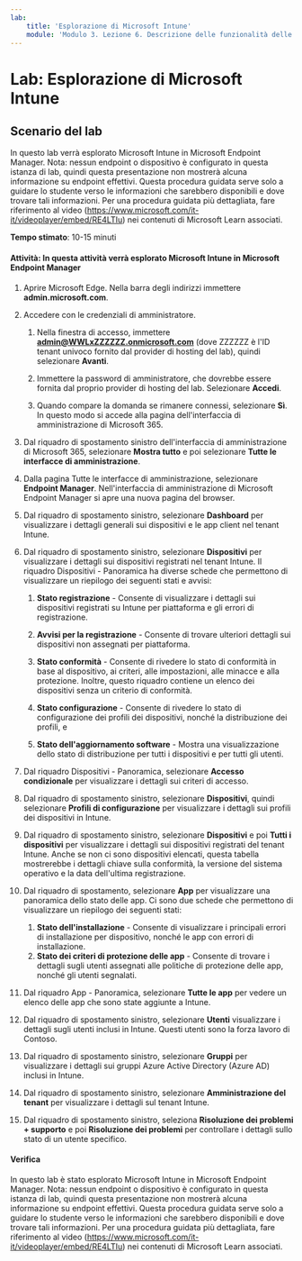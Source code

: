```yaml
---
lab:
    title: 'Esplorazione di Microsoft Intune'
    module: 'Modulo 3. Lezione 6. Descrizione delle funzionalità delle soluzioni di sicurezza Microsoft: descrizione della sicurezza degli endpoint con Microsoft Intune'
---
```



# Lab: Esplorazione di Microsoft Intune

## Scenario del lab

In questo lab verrà esplorato Microsoft Intune in Microsoft Endpoint Manager. Nota: nessun endpoint o dispositivo è configurato in questa istanza di lab, quindi questa presentazione non mostrerà alcuna informazione su endpoint effettivi. Questa procedura guidata serve solo a guidare lo studente verso le informazioni che sarebbero disponibili e dove trovare tali informazioni.  Per una procedura guidata più dettagliata, fare riferimento al video (<https://www.microsoft.com/it-it/videoplayer/embed/RE4LTIu>) nei contenuti di Microsoft Learn associati.

**Tempo stimato**: 10-15 minuti

#### Attività: In questa attività verrà esplorato Microsoft Intune in Microsoft Endpoint Manager

1. Aprire Microsoft Edge. Nella barra degli indirizzi immettere **admin.microsoft.com**.

1. Accedere con le credenziali di amministratore.
    1. Nella finestra di accesso, immettere **admin@WWLxZZZZZZ.onmicrosoft.com** (dove ZZZZZZ è l'ID tenant univoco fornito dal provider di hosting del lab), quindi selezionare **Avanti**.
    
    1. Immettere la password di amministratore, che dovrebbe essere fornita dal proprio provider di hosting del lab. Selezionare **Accedi**.
    1. Quando compare la domanda se rimanere connessi, selezionare **Sì**. In questo modo si accede alla pagina dell'interfaccia di amministrazione di Microsoft 365.

1. Dal riquadro di spostamento sinistro dell'interfaccia di amministrazione di Microsoft 365, selezionare **Mostra tutto** e poi selezionare **Tutte le interfacce di amministrazione**.

1. Dalla pagina Tutte le interfacce di amministrazione, selezionare **Endpoint Manager**.  Nell'interfaccia di amministrazione di Microsoft Endpoint Manager si apre una nuova pagina del browser.

1. Dal riquadro di spostamento sinistro, selezionare **Dashboard** per visualizzare i dettagli generali sui dispositivi e le app client nel tenant Intune.

1. Dal riquadro di spostamento sinistro, selezionare **Dispositivi** per visualizzare i dettagli sui dispositivi registrati nel tenant Intune. Il riquadro Dispositivi - Panoramica ha diverse schede che permettono di visualizzare un riepilogo dei seguenti stati e avvisi:
    1. **Stato registrazione** - Consente di visualizzare i dettagli sui dispositivi registrati su Intune per piattaforma e gli errori di registrazione.
    
    1. **Avvisi per la registrazione** - Consente di trovare ulteriori dettagli sui dispositivi non assegnati per piattaforma.
    1. **Stato conformità** - Consente di rivedere lo stato di conformità in base al dispositivo, ai criteri, alle impostazioni, alle minacce e alla protezione. Inoltre, questo riquadro contiene un elenco dei dispositivi senza un criterio di conformità.
    1. **Stato configurazione** - Consente di rivedere lo stato di configurazione dei profili dei dispositivi, nonché la distribuzione dei profili, e
    1. **Stato dell'aggiornamento software** - Mostra una visualizzazione dello stato di distribuzione per tutti i dispositivi e per tutti gli utenti.

1. Dal riquadro Dispositivi - Panoramica, selezionare **Accesso condizionale** per visualizzare i dettagli sui criteri di accesso.

1. Dal riquadro di spostamento sinistro, selezionare **Dispositivi**, quindi selezionare **Profili di configurazione** per visualizzare i dettagli sui profili dei dispositivi in Intune.

1. Dal riquadro di spostamento sinistro, selezionare **Dispositivi** e poi **Tutti i dispositivi** per visualizzare i dettagli sui dispositivi registrati del tenant Intune.  Anche se non ci sono dispositivi elencati, questa tabella mostrerebbe i dettagli chiave sulla conformità, la versione del sistema operativo e la data dell'ultima registrazione.

1. Dal riquadro di spostamento, selezionare **App** per visualizzare una panoramica dello stato delle app. Ci sono due schede che permettono di visualizzare un riepilogo dei seguenti stati:
    1. **Stato dell'installazione** - Consente di visualizzare i principali errori di installazione per dispositivo, nonché le app con errori di installazione.
    1. **Stato dei criteri di protezione delle app** - Consente di trovare i dettagli sugli utenti assegnati alle politiche di protezione delle app, nonché gli utenti segnalati.

1. Dal riquadro App - Panoramica, selezionare **Tutte le app** per vedere un elenco delle app che sono state aggiunte a Intune.

1. Dal riquadro di spostamento sinistro, selezionare **Utenti** visualizzare i dettagli sugli utenti inclusi in Intune. Questi utenti sono la forza lavoro di Contoso.

1. Dal riquadro di spostamento sinistro, selezionare **Gruppi** per visualizzare i dettagli sui gruppi Azure Active Directory (Azure AD) inclusi in Intune.

1. Dal riquadro di spostamento sinistro, selezionare **Amministrazione del tenant** per visualizzare i dettagli sul tenant Intune.

1. Dal riquadro di spostamento sinistro, seleziona **Risoluzione dei problemi + supporto** e poi **Risoluzione dei problemi** per controllare i dettagli sullo stato di un utente specifico.

#### Verifica

In questo lab è stato esplorato Microsoft Intune in Microsoft Endpoint Manager. Nota: nessun endpoint o dispositivo è configurato in questa istanza di lab, quindi questa presentazione non mostrerà alcuna informazione su endpoint effettivi. Questa procedura guidata serve solo a guidare lo studente verso le informazioni che sarebbero disponibili e dove trovare tali informazioni.  Per una procedura guidata più dettagliata, fare riferimento al video (<https://www.microsoft.com/it-it/videoplayer/embed/RE4LTIu>) nei contenuti di Microsoft Learn associati.
